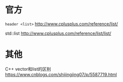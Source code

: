 
# 官方

`header <list>` http://www.cplusplus.com/reference/list/

std::list http://www.cplusplus.com/reference/list/list/

# 其他

C++ vector和list的区别 https://www.cnblogs.com/shijingjing07/p/5587719.html
